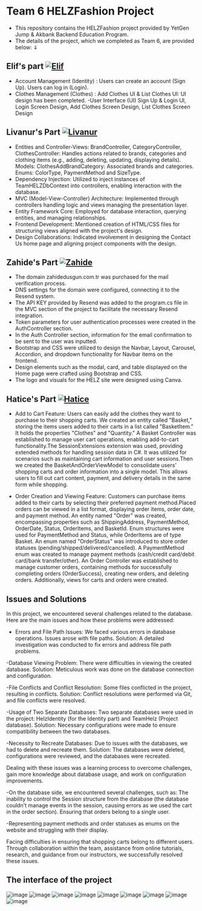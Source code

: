 # Team 6 HELZFashion Project
- This repository contains the HELZFashion project provided by YetGen Jump & Akbank Backend Education Program. 
- The details of the project, which we completed as Team 6, are provided below: ⇓

## Elif's part [![Elif](https://img.shields.io/badge/Elif-181717?style=for-the-badge&logo=github&logoColor=white)](https://github.com/elifbaykara)
- Account Management (Identity) : Users can create an account (Sign Up).
Users can log in (Login).
- Clothes Management (Clothes) : Add Clothes UI & List Clothes UI:
UI design has been completed.
-User Interface (UI)
Sign Up & Login UI, Login Screen Design, Add Clothes Screen Design, List Clothes Screen Design


## Livanur's Part  [![Livanur](https://img.shields.io/badge/Livanur-181717?style=for-the-badge&logo=github&logoColor=white)](https://github.com/livaae)
- Entities and Controller-Views: BrandController, CategoryController, ClothesController: Handles actions related to brands, categories and clothing items (e.g., adding, deleting, updating, displaying details). Models: ClothesAddBrandCategory: Associated brands and categories. Enums: ColorType, PaymentMethod and SizeType.
- Dependency Injection: Utilized to inject instances of TeamHELZDbContext into controllers, enabling interaction with the database.
- MVC (Model-View-Controller) Architecture: Implemented through controllers handling logic and views managing the presentation layer.
- Entity Framework Core: Employed for database interaction, querying entities, and managing relationships.
- Frontend Development: Mentioned creation of HTML/CSS files for structuring views aligned with the project's design.
- Design Collaborations: Indicated involvement in designing the Contact Us home page and aligning project components with the design.

## Zahide's Part [![Zahide](https://img.shields.io/badge/Zahide-181717?style=for-the-badge&logo=github&logoColor=white)](https://github.com/zahidedusgun)
- The domain zahidedusgun.com.tr was purchased for the mail verification process.
- DNS settings for the domain were configured, connecting it to the Resend system.
- The API KEY provided by Resend was added to the program.cs file in the MVC section of the project to facilitate the necessary Resend integration.
- Token parameters for user authentication processes were created in the AuthController section.
- In the Auth Controller section, information for the email confirmation to be sent to the user was inputted.
- Bootstrap and CSS were utilized to design the Navbar, Layout, Carousel, Accordion, and dropdown functionality for Navbar items on the frontend.
- Design elements such as the modal, card, and table displayed on the Home page were crafted using Bootstrap and CSS.
- The logo and visuals for the HELZ site were designed using Canva.


## Hatice's Part  [![Hatice](https://img.shields.io/badge/Hatice-181717?style=for-the-badge&logo=github&logoColor=white)](https://github.com/hatice-dvc)
- Add to Cart Feature: Users can easily add the clothes they want to purchase to their shopping carts. We created an entity called "Basket," storing the items users added to their carts in a list called "BasketItem." It holds the properties "Clothes" and "Quantity." A Basket Controller was established to manage user cart operations, enabling add-to-cart functionality.The SessionExtensions extension was used, providing extended methods for handling session data in C#. It was utilized for scenarios such as maintaining cart information and user sessions.Then we created the BasketAndOrderViewModel to consolidate users' shopping carts and order information into a single model. This allows users to fill out cart content, payment, and delivery details in the same form while shopping.

- Order Creation and Viewing Feature: Customers can purchase items added to their carts by selecting their preferred payment method.Placed orders can be viewed in a list format, displaying order items, order date, and payment method. An entity named "Order" was created, encompassing properties such as ShippingAddress, PaymentMethod, OrderDate, Status, OrderItems, and BasketId. Enum structures were used for PaymentMethod and Status, while OrderItems are of type Basket. An enum named "OrderStatus" was introduced to store order statuses (pending/shipped/delivered/cancelled). A PaymentMethod enum was created to manage payment methods (cash/credit card/debit card/bank transfer/other). An Order Controller was established to manage customer orders, containing methods for successfully completing orders (OrderSuccess), creating new orders, and deleting orders. Additionally, views for carts and orders were created.

## Issues and Solutions
In this project, we encountered several challenges related to the database. Here are the main issues and how these problems were addressed:
- Errors and File Path Issues:
We faced various errors in database operations. Issues arose with file paths.
Solution:
A detailed investigation was conducted to fix errors and address file path problems.


-Database Viewing Problem:
There were difficulties in viewing the created database.
Solution:
Meticulous work was done on the database connection and configuration.


-File Conflicts and Conflict Resolution:
Some files conflicted in the project, resulting in conflicts.
Solution:
Conflict resolutions were performed via Git, and file conflicts were resolved.


-Usage of Two Separate Databases:
Two separate databases were used in the project: HelzIdentity (for the Identity part) and TeamHelz (Project database).
Solution:
Necessary configurations were made to ensure compatibility between the two databases.


-Necessity to Recreate Databases:
Due to issues with the databases, we had to delete and recreate them.
Solution:
The databases were deleted, configurations were reviewed, and the databases were recreated.


Dealing with these issues was a learning process to overcome challenges, gain more knowledge about database usage, and work on configuration improvements.


-On the database side, we encountered several challenges, such as:
The inability to control the Session structure from the database (the database couldn't manage events in the session, causing errors as we used the cart in the order section).
Ensuring that orders belong to a single user.


-Representing payment methods and order statuses as enums on the website and struggling with their display.


Facing difficulties in ensuring that shopping carts belong to different users.
Through collaboration within the team, assistance from online tutorials, research, and guidance from our instructors, we successfully resolved these issues.

## The interface of the project
![image](https://github.com/elifbaykara/HELZFashion/assets/141638184/283d4054-0fc3-4670-877f-6d07a3b71df0)
![image](https://github.com/elifbaykara/HELZFashion/assets/141638184/84f78f62-db54-46dc-93fb-b86aef815bc1)
![image](https://github.com/elifbaykara/HELZFashion/assets/141638184/9034368b-f34f-400f-a835-ac60fedb0134)
![image](https://github.com/elifbaykara/HELZFashion/assets/141638184/c19c2a28-6008-46de-bb0f-efbabf022779)
![image](https://github.com/elifbaykara/HELZFashion/assets/141638184/53fb2384-2c87-4ab3-8706-787a9d2989de)
![image](https://github.com/elifbaykara/HELZFashion/assets/141638184/f424ac49-9a66-4782-8f09-9e0af43e5393)
![image](https://github.com/elifbaykara/HELZFashion/assets/141638184/e28c0f93-2013-43d9-badf-b6a4276e21fa)
![image](https://github.com/elifbaykara/HELZFashion/assets/141638184/bd655ba9-83e9-433a-8437-b21e842bc9ae)
![image](https://github.com/elifbaykara/HELZFashion/assets/141638184/be00df45-d3ca-401c-814e-72d1c123f678)





